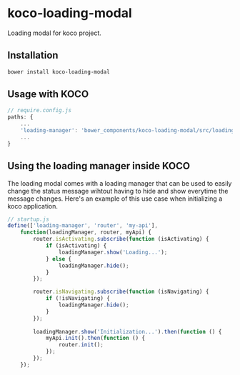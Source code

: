 # koco-loading-modal
Loading modal for koco project.

## Installation

```bash
bower install koco-loading-modal
```

## Usage with KOCO

```javascript
// require.config.js
paths: {
	...
	'loading-manager': 'bower_components/koco-loading-modal/src/loading-manager'
	...
}
```

## Using the loading manager inside KOCO

The loading modal comes with a loading manager that can be used to easily change the status message wihtout having to hide and show everytime the message changes. Here's an example of this use case when initializing a koco application.

```javascript
// startup.js
define(['loading-manager', 'router', 'my-api'],
	function(loadingManager, router, myApi) {
        router.isActivating.subscribe(function (isActivating) {
            if (isActivating) {
                loadingManager.show('Loading...');
            } else {
                loadingManager.hide();
            }
        });

        router.isNavigating.subscribe(function (isNavigating) {
            if (!isNavigating) {
                loadingManager.hide();
            }
        });
		
        loadingManager.show('Initialization...').then(function () {
            myApi.init().then(function () {
                router.init();
            });
        });	
	});
```